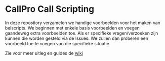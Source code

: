 # CallPro Call Scripting
In deze repository verzamelen we handige voorbeelden voor het maken van belscripts. 
We beginnen met enkele basis voorbeelden en voegen gaandeweg extra voorbeelden toe. 
Als er specifieke vragen/verzoeken zijn kunnen die worden gesteld via de Issues. 
We zullen dan proberen een voorbeeld toe te voegen van die specifieke situatie.

Zie voor meer uitleg en guides de [wiki](wiki)
